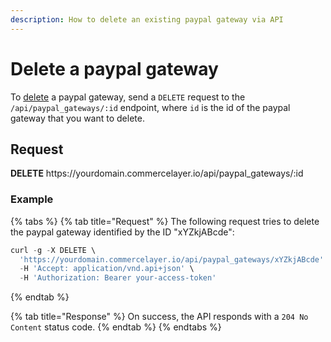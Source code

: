 ```yaml
---
description: How to delete an existing paypal gateway via API
---
```


# Delete a paypal gateway

To <a href="https://docs.commercelayer.io/developers/deleting-resources" target="_blank">delete</a> a paypal gateway, send a `DELETE` request to the `/api/paypal_gateways/:id` endpoint, where `id` is the id of the paypal gateway that you want to delete.

## Request

**DELETE** https://<i></i>yourdomain.commercelayer.io/api/paypal_gateways/:id

### Example

{% tabs %}
{% tab title="Request" %}
The following request tries to delete the paypal gateway identified by the ID "xYZkjABcde":

```javascript
curl -g -X DELETE \
  'https://yourdomain.commercelayer.io/api/paypal_gateways/xYZkjABcde' \
  -H 'Accept: application/vnd.api+json' \
  -H 'Authorization: Bearer your-access-token'
```
{% endtab %}

{% tab title="Response" %}
On success, the API responds with a `204 No Content` status code.
{% endtab %}
{% endtabs %}

